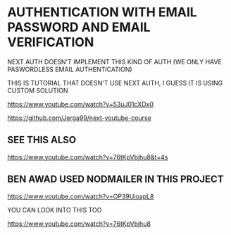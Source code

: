 # AUTHENTICATION WITH EMAIL PASSWORD AND EMAIL VERIFICATION

NEXT AUTH DOESN'T IMPLEMENT THIS KIND OF AUTH (WE ONLY HAVE PASWORDLESS EMAIL AUTHENTICATION)

THIS IS TUTORIAL THAT DOESN'T USE NEXT AUTH, I GUESS IT IS USING CUSTOM SOLUTION

<https://www.youtube.com/watch?v=53uJ01cXDx0>

<https://github.com/Jerga99/next-youtube-course>

## SEE THIS ALSO

<https://www.youtube.com/watch?v=76tKpVbjhu8&t=4s>

## BEN AWAD USED NODMAILER IN THIS PROJECT

<https://www.youtube.com/watch?v=OP39UioapL8>

YOU CAN LOOK INTO THIS TOO

<https://www.youtube.com/watch?v=76tKpVbjhu8>